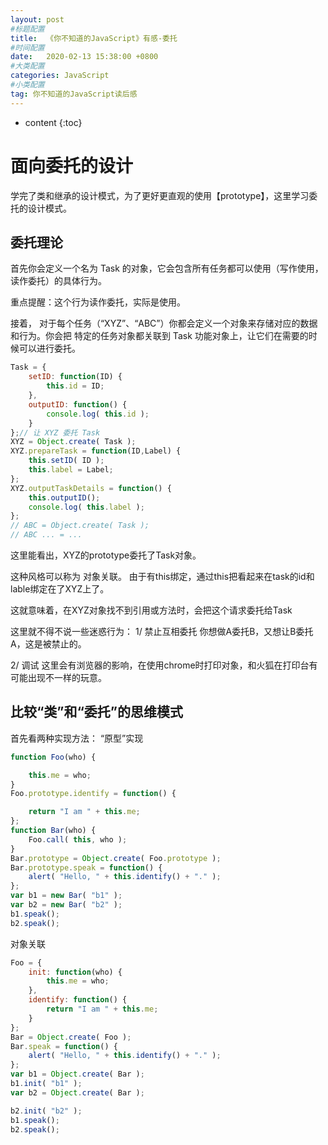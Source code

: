 ```yaml
---
layout: post
#标题配置
title:  《你不知道的JavaScript》有感-委托
#时间配置
date:   2020-02-13 15:38:00 +0800
#大类配置
categories: JavaScript
#小类配置
tag: 你不知道的JavaScript读后感
---
```


* content
{:toc}

面向委托的设计
=======
学完了类和继承的设计模式，为了更好更直观的使用【prototype】，这里学习委托的设计模式。

委托理论
----
首先你会定义一个名为 Task 的对象，它会包含所有任务都可以使用（写作使用，读作委托）的具体行为。

重点提醒：这个行为读作委托，实际是使用。

接着， 对于每个任务（“XYZ”、“ABC”）你都会定义一个对象来存储对应的数据和行为。你会把 特定的任务对象都关联到 Task 功能对象上，让它们在需要的时候可以进行委托。

```js
Task = { 
    setID: function(ID) { 
        this.id = ID; 
    }, 
    outputID: function() { 
        console.log( this.id ); 
    } 
};// 让 XYZ 委托 Task 
XYZ = Object.create( Task ); 
XYZ.prepareTask = function(ID,Label) {
    this.setID( ID );
    this.label = Label; 
};
XYZ.outputTaskDetails = function() {
    this.outputID(); 
    console.log( this.label ); 
};
// ABC = Object.create( Task );
// ABC ... = ...
```

这里能看出，XYZ的prototype委托了Task对象。

这种风格可以称为 对象关联。
由于有this绑定，通过this把看起来在task的id和lable绑定在了XYZ上了。

这就意味着，在XYZ对象找不到引用或方法时，会把这个请求委托给Task

这里就不得不说一些迷惑行为： 
1/ 禁止互相委托
你想做A委托B，又想让B委托A，这是被禁止的。

2/ 调试
这里会有浏览器的影响，在使用chrome时打印对象，和火狐在打印台有可能出现不一样的玩意。


比较“类”和“委托”的思维模式
------

首先看两种实现方法： “原型”实现
```js
function Foo(who) {

    this.me = who; 
}
Foo.prototype.identify = function() {

    return "I am " + this.me; 
};
function Bar(who) { 
    Foo.call( this, who );
}
Bar.prototype = Object.create( Foo.prototype );
Bar.prototype.speak = function() { 
    alert( "Hello, " + this.identify() + "." ); 
};
var b1 = new Bar( "b1" );
var b2 = new Bar( "b2" ); 
b1.speak(); 
b2.speak();

```

对象关联
```js
Foo = { 
    init: function(who) {
        this.me = who; 
    },
    identify: function() {
        return "I am " + this.me; 
    } 
};
Bar = Object.create( Foo ); 
Bar.speak = function() { 
    alert( "Hello, " + this.identify() + "." ); 
};
var b1 = Object.create( Bar ); 
b1.init( "b1" ); 
var b2 = Object.create( Bar ); 

b2.init( "b2" ); 
b1.speak(); 
b2.speak();
```




